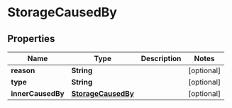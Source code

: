 
# StorageCausedBy

## Properties
Name | Type | Description | Notes
------------ | ------------- | ------------- | -------------
**reason** | **String** |  |  [optional]
**type** | **String** |  |  [optional]
**innerCausedBy** | [**StorageCausedBy**](StorageCausedBy.md) |  |  [optional]



